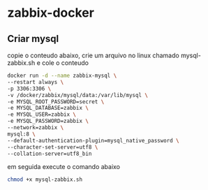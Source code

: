 # zabbix-docker

## Criar mysql
copie o conteudo abaixo, crie um arquivo no linux chamado mysql-zabbix.sh e cole o conteudo



```sh
docker run -d --name zabbix-mysql \
--restart always \
-p 3306:3306 \
-v /docker/zabbix/mysql/data:/var/lib/mysql \
-e MYSQL_ROOT_PASSWORD=secret \
-e MYSQL_DATABASE=zabbix \
-e MYSQL_USER=zabbix \
-e MYSQL_PASSWORD=zabbix \
--network=zabbix \
mysql:8 \
--default-authentication-plugin=mysql_native_password \
--character-set-server=utf8 \
--collation-server=utf8_bin
```

em seguida execute o comando abaixo

```sh
chmod +x mysql-zabbix.sh
```
